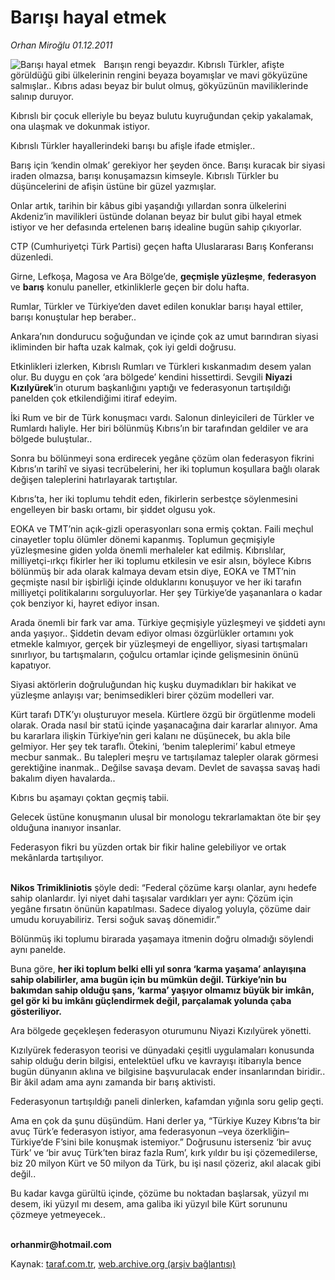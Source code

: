 # Barışı hayal etmek

*Orhan Miroğlu 01.12.2011*

<div class="yazi"><img align="left" alt="Barışı hayal etmek" border="0" src="http://www.taraf.com.tr/fotoraflar/makaleler/barisi-hayal-etmek_7482_orijinal.jpg" style="border-right-width:10px; border-color:#FFFFFF"/><p>Barışın rengi beyazdır. Kıbrıslı Türkler, afişte görüldüğü gibi ülkelerinin rengini beyaza boyamışlar ve mavi gökyüzüne salmışlar.. Kıbrıs adası beyaz bir bulut olmuş, gökyüzünün maviliklerinde salınıp duruyor.</p>
<p>Kıbrıslı bir çocuk elleriyle bu beyaz bulutu kuyruğundan çekip yakalamak, ona ulaşmak ve dokunmak istiyor. </p>
<p>Kıbrıslı Türkler hayallerindeki barışı bu afişle ifade etmişler..</p>
<p>Barış için ‘kendin olmak’ gerekiyor her şeyden önce. Barışı kuracak bir siyasi iraden olmazsa, barışı konuşamazsın kimseyle. Kıbrıslı Türkler bu düşüncelerini de afişin üstüne bir güzel yazmışlar.</p>
<p>Onlar artık, tarihin bir kâbus gibi yaşandığı yıllardan sonra ülkelerini Akdeniz’in mavilikleri üstünde dolanan beyaz bir bulut gibi hayal etmek istiyor ve her defasında ertelenen barış idealine bugün sahip çıkıyorlar.</p>
<p>CTP (Cumhuriyetçi Türk Partisi) geçen hafta Uluslararası Barış Konferansı düzenledi. </p>
<p>Girne, Lefkoşa, Magosa ve Ara Bölge’de, <b>geçmişle yüzleşme</b>, <b>federasyon</b> ve <b>barış</b> konulu paneller, etkinliklerle geçen bir dolu hafta. </p>
<p>Rumlar, Türkler ve Türkiye’den davet edilen konuklar barışı hayal ettiler, barışı konuştular hep beraber.. </p>
<p>Ankara’nın dondurucu soğuğundan ve içinde çok az umut barındıran siyasi ikliminden bir hafta uzak kalmak, çok iyi geldi doğrusu. </p>
<p>Etkinlikleri izlerken, Kıbrıslı Rumları ve Türkleri kıskanmadım desem yalan olur. Bu duygu en çok ‘ara bölgede’ kendini hissettirdi. Sevgili <b>Niyazi Kızılyürek</b>’in oturum başkanlığını yaptığı ve federasyonun tartışıldığı panelden çok etkilendiğimi itiraf edeyim.</p>
<p>İki Rum ve bir de Türk konuşmacı vardı. Salonun dinleyicileri de Türkler ve Rumlardı haliyle. Her biri bölünmüş Kıbrıs’ın bir tarafından geldiler ve ara bölgede buluştular..</p>
<p>Sonra bu bölünmeyi sona erdirecek yegâne çözüm olan federasyon fikrini Kıbrıs’ın tarihî ve siyasi tecrübelerini, her iki toplumun koşullara bağlı olarak değişen taleplerini hatırlayarak tartıştılar. </p>
<p>Kıbrıs’ta, her iki toplumu tehdit eden, fikirlerin serbestçe söylenmesini engelleyen bir baskı ortamı, bir şiddet olgusu yok. </p>
<p>EOKA ve TMT’nin açık-gizli operasyonları sona ermiş çoktan. Faili meçhul cinayetler toplu ölümler dönemi kapanmış. Toplumun geçmişiyle yüzleşmesine giden yolda önemli merhaleler kat edilmiş. Kıbrıslılar, milliyetçi-ırkçı fikirler her iki toplumu etkilesin ve esir alsın, böylece Kıbrıs bölünmüş bir ada olarak kalmaya devam etsin diye, EOKA ve TMT’nin geçmişte nasıl bir işbirliği içinde olduklarını konuşuyor ve her iki tarafın milliyetçi politikalarını sorguluyorlar. Her şey Türkiye’de yaşananlara o kadar çok benziyor ki, hayret ediyor insan. </p>
<p>Arada önemli bir fark var ama. Türkiye geçmişiyle yüzleşmeyi ve şiddeti aynı anda yaşıyor.. Şiddetin devam ediyor olması özgürlükler ortamını yok etmekle kalmıyor, gerçek bir yüzleşmeyi de engelliyor, siyasi tartışmaları sınırlıyor, bu tartışmaların, çoğulcu ortamlar içinde gelişmesinin önünü kapatıyor. </p>
<p>Siyasi aktörlerin doğruluğundan hiç kuşku duymadıkları bir hakikat ve yüzleşme anlayışı var; benimsedikleri birer çözüm modelleri var. </p>
<p>Kürt tarafı DTK’yı oluşturuyor mesela. Kürtlere özgü bir örgütlenme modeli olarak. Orada nasıl bir statü içinde yaşanacağına dair kararlar alınıyor. Ama bu kararlara ilişkin Türkiye’nin geri kalanı ne düşünecek, bu akla bile gelmiyor. Her şey tek taraflı. Ötekini, ‘benim taleplerimi’ kabul etmeye mecbur sanmak.. Bu talepleri meşru ve tartışılamaz talepler olarak görmesi gerektiğine inanmak.. Değilse savaşa devam. Devlet de savaşsa savaş hadi bakalım diyen havalarda..</p>
<p>Kıbrıs bu aşamayı çoktan geçmiş tabii.</p>
<p>Gelecek üstüne konuşmanın ulusal bir monologu tekrarlamaktan öte bir şey olduğuna inanıyor insanlar.</p>
<p>Federasyon fikri bu yüzden ortak bir fikir haline gelebiliyor ve ortak mekânlarda tartışılıyor. </p>
<p><b><br/>Nikos Trimikliniotis</b> şöyle dedi: “Federal çözüme karşı olanlar, aynı hedefe sahip olanlardır. İyi niyet dahi taşısalar vardıkları yer aynı: Çözüm için yegâne fırsatın önünün kapatılması. Sadece diyalog yoluyla, çözüme dair umudu koruyabiliriz. Tersi soğuk savaş dönemidir.”</p>
<p>Bölünmüş iki toplumu birarada yaşamaya itmenin doğru olmadığı söylendi aynı panelde.</p>
<p>Buna göre, <b>her iki toplum belki elli yıl sonra ‘karma yaşama’ anlayışına sahip olabilirler, ama bugün için bu mümkün değil. Türkiye’nin bu bakımdan sahip olduğu şans, ‘karma’ yaşıyor olmamız büyük bir imkân, gel gör ki bu imkânı güçlendirmek değil, parçalamak yolunda çaba gösteriliyor.</b> </p>
<p>Ara bölgede geçekleşen federasyon oturumunu Niyazi Kızılyürek yönetti. </p>
<p>Kızılyürek federasyon teorisi ve dünyadaki çeşitli uygulamaları konusunda sahip olduğu derin bilgisi, entelektüel ufku ve kavrayışı itibarıyla bence bugün dünyanın aklına ve bilgisine başvurulacak ender insanlarından biridir.. Bir âkil adam ama aynı zamanda bir barış aktivisti. </p>
<p>Federasyonun tartışıldığı paneli dinlerken, kafamdan yığınla soru gelip geçti.</p>
<p>Ama en çok da şunu düşündüm. Hani derler ya, “Türkiye Kuzey Kıbrıs’ta bir avuç Türk’e federasyon istiyor, ama federasyonun –veya özerkliğin– Türkiye’de F’sini bile konuşmak istemiyor.” Doğrusunu isterseniz ‘bir avuç Türk’ ve ‘bir avuç Türk’ten biraz fazla Rum’, kırk yıldır bu işi çözemedilerse, biz 20 milyon Kürt ve 50 milyon da Türk, bu işi nasıl çözeriz, akıl alacak gibi değil..</p>
<p>Bu kadar kavga gürültü içinde, çözüme bu noktadan başlarsak, yüzyıl mı desem, iki yüzyıl mı desem, ama galiba iki yüzyıl bile Kürt sorununu çözmeye yetmeyecek..</p>
<p><b><br/>orhanmir@hotmail.com</b></p>
</div>

Kaynak: [taraf.com.tr](http://www.taraf.com.tr/orhan-miroglu/makale-barisi-hayal-etmek.htm), [web.archive.org (arşiv bağlantısı)](http://web.archive.org/web/20130721101705/http://www.taraf.com.tr/orhan-miroglu/makale-barisi-hayal-etmek.htm)
